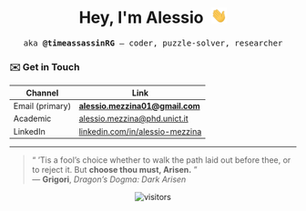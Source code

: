 <!-- Profile README – take it, fork it, tweak it, enjoy! -->

<h1 align="center">Hey, I'm Alessio &nbsp;<img src="https://raw.githubusercontent.com/ABSphreak/ABSphreak/master/gifs/Hi.gif" width="28"></h1>
<p align="center">
  <samp>aka <strong>@timeassassinRG</strong> — coder, puzzle-solver, researcher</samp>
</p>

### ✉️ Get in Touch
| Channel | Link |
| ------- | ---- |
| Email (primary) | **alessio.mezzina01@gmail.com** |
| Academic | alessio.mezzina@phd.unict.it |
| LinkedIn | [linkedin.com/in/alessio-mezzina]([https://www.linkedin.com/in/alessio-mezzina](https://www.linkedin.com/in/alessio-mezzina-97b9bb205/)) |

---

> “ ’Tis a fool’s choice whether to walk the path laid out before thee, or to reject it. But **choose thou must, Arisen.** ”  
> — **Grigori**, *Dragon’s Dogma: Dark Arisen*

<p align="center">
  <img src="https://komarev.com/ghpvc/?username=timeassassinRG&style=flat-square&color=blue" alt="visitors"/>
</p>
